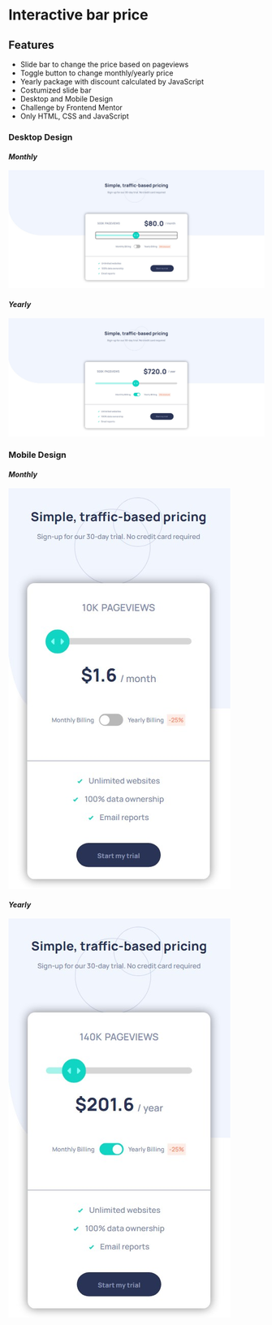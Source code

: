 # Interactive bar price

## Features

 - Slide bar to change the price based on pageviews
 - Toggle button to change monthly/yearly price
 - Yearly package with discount calculated by JavaScript
 - Costumized slide bar
 - Desktop and Mobile Design
 - Challenge by Frontend Mentor
 - Only HTML, CSS and JavaScript


### Desktop Design 
#### *Monthly*
![enter link description here](https://github.com/ruanbenfica/Interactive-Bar-Price/blob/master/readme-images/Desktop-monthly.jpg?raw=true)
#### *Yearly* 
![enter link description here](https://github.com/ruanbenfica/Interactive-Bar-Price/blob/master/readme-images/Desktop-yearly.jpg?raw=true)


### Mobile Design
#### *Monthly*
![enter link description here](https://github.com/ruanbenfica/Interactive-Bar-Price/blob/master/readme-images/mobile-monthly.jpg?raw=true)

#### *Yearly*
![enter link description here](https://github.com/ruanbenfica/Interactive-Bar-Price/blob/master/readme-images/mobile-yearly.jpg?raw=true)
